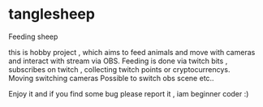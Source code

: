 # tanglesheep
Feeding sheep

this is hobby project  , which aims to feed animals  and move with cameras and interact with stream via OBS.
Feeding is done via twitch bits , subscribes on twitch , collecting twitch points or  cryptocurrencys.  
Moving switching cameras
Possible to switch obs scene  etc..

Enjoy it and if you find some  bug please report it , iam beginner coder :)
